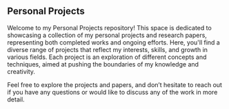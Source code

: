 ## Personal Projects
Welcome to my Personal Projects repository! This space is dedicated to showcasing a collection of my personal projects and research papers, representing both completed works and ongoing efforts. Here, you'll find a diverse range of projects that reflect my interests, skills, and growth in various fields. Each project is an exploration of different concepts and techniques, aimed at pushing the boundaries of my knowledge and creativity.

Feel free to explore the projects and papers, and don’t hesitate to reach out if you have any questions or would like to discuss any of the work in more detail.
